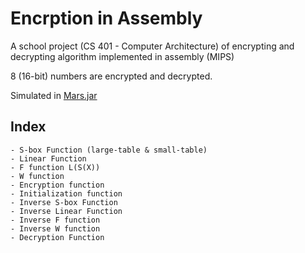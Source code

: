 # Encrption in Assembly

A school project (CS 401 - Computer Architecture) of encrypting and decrypting algorithm implemented in assembly (MIPS) 

8 (16-bit) numbers are encrypted and decrypted. 

Simulated in [Mars.jar](https://courses.missouristate.edu/KenVollmar/mars/)


## Index

    - S-box Function (large-table & small-table)
    - Linear Function
    - F function L(S(X))
    - W function
    - Encryption function
    - Initialization function
    - Inverse S-box Function
    - Inverse Linear Function
    - Inverse F function
    - Inverse W function
    - Decryption Function